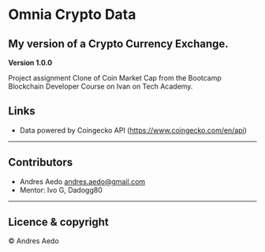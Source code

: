 # Omnia Crypto Data
## My version of a Crypto Currency Exchange.

**Version 1.0.0**

Project assignment Clone of Coin Market Cap from the Bootcamp Blockchain Developer Course on Ivan on Tech Academy.

## Links

* Data powered by Coingecko API (https://www.coingecko.com/en/api)

---
## Contributors

- Andres Aedo <andres.aedo@gmail.com>
- Mentor: Ivo G, Dadogg80

---
## Licence & copyright

© Andres Aedo
